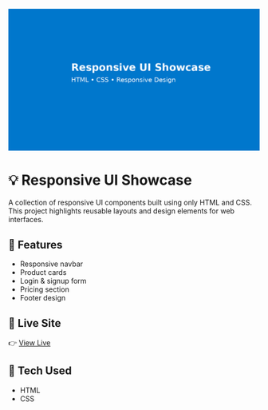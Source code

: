 ![Preview](https://raw.githubusercontent.com/iamimranshaikh/responsive-ui-showcase/main/responsive_ui_showcase_preview.PNG)

# 💡 Responsive UI Showcase

A collection of responsive UI components built using only HTML and CSS. This project highlights reusable layouts and design elements for web interfaces.

## 🧩 Features
- Responsive navbar
- Product cards
- Login & signup form
- Pricing section
- Footer design

## 🚀 Live Site
👉 [View Live](https://iamimranshaikh.github.io/responsive-ui-showcase)

## 📁 Tech Used
- HTML
- CSS
